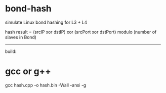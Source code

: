 # bond-hash

simulate Linux bond hashing for L3 + L4

hash result = (srcIP xor dstIP) xor (srcPort xor dstPort)  modulo (number of slaves in Bond)

----

build:

# gcc or g++

gcc hash.cpp -o hash.bin -Wall -ansi -g


